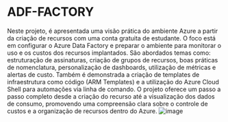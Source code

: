 # ADF-FACTORY

Neste projeto, é apresentada uma visão prática do ambiente Azure a partir da criação de recursos com uma conta gratuita de estudante. O foco está em configurar o Azure Data Factory e preparar o ambiente para monitorar o uso e os custos dos recursos implantados. São abordados temas como: estruturação de assinaturas, criação de grupos de recursos, boas práticas de nomenclatura, personalização de dashboards, utilização de métricas e alertas de custo. Também é demonstrada a criação de templates de infraestrutura como código (ARM Templates) e a utilização do Azure Cloud Shell para automações via linha de comando. O projeto oferece um passo a passo completo desde a criação do recurso até a visualização dos dados de consumo, promovendo uma compreensão clara sobre o controle de custos e a organização de recursos dentro do Azure.
![image](https://github.com/user-attachments/assets/a655b58c-5971-427c-9a79-0769b88c4a5b)
